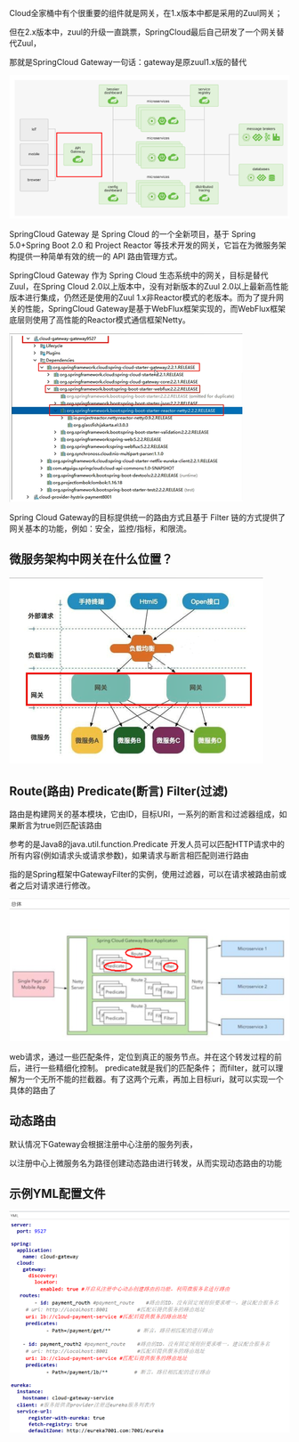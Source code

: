 Cloud全家桶中有个很重要的组件就是网关，在1.x版本中都是采用的Zuul网关；

但在2.x版本中，zuul的升级一直跳票，SpringCloud最后自己研发了一个网关替代Zuul，

那就是SpringCloud Gateway一句话：gateway是原zuul1.x版的替代

![img_40.png](img_40.png)


SpringCloud Gateway 是 Spring Cloud 的一个全新项目，基于 Spring 5.0+Spring Boot 2.0 和 Project Reactor 等技术开发的网关，它旨在为微服务架构提供一种简单有效的统一的 API 路由管理方式。

SpringCloud Gateway 作为 Spring Cloud 生态系统中的网关，目标是替代 Zuul，在Spring Cloud 2.0以上版本中，没有对新版本的Zuul 2.0以上最新高性能版本进行集成，仍然还是使用的Zuul 1.x非Reactor模式的老版本。而为了提升网关的性能，SpringCloud Gateway是基于WebFlux框架实现的，而WebFlux框架底层则使用了高性能的Reactor模式通信框架Netty。

![img_41.png](img_41.png)

Spring Cloud Gateway的目标提供统一的路由方式且基于 Filter 链的方式提供了网关基本的功能，例如：安全，监控/指标，和限流。


微服务架构中网关在什么位置？
---

![img_42.png](img_42.png)


Route(路由) Predicate(断言) Filter(过滤)
---

路由是构建网关的基本模块，它由ID，目标URI，一系列的断言和过滤器组成，如果断言为true则匹配该路由

参考的是Java8的java.util.function.Predicate
开发人员可以匹配HTTP请求中的所有内容(例如请求头或请求参数)，如果请求与断言相匹配则进行路由

指的是Spring框架中GatewayFilter的实例，使用过滤器，可以在请求被路由前或者之后对请求进行修改。

![img_43.png](img_43.png)

web请求，通过一些匹配条件，定位到真正的服务节点。并在这个转发过程的前后，进行一些精细化控制。
predicate就是我们的匹配条件；
而filter，就可以理解为一个无所不能的拦截器。有了这两个元素，再加上目标uri，就可以实现一个具体的路由了

动态路由
---

默认情况下Gateway会根据注册中心注册的服务列表，

以注册中心上微服务名为路径创建动态路由进行转发，从而实现动态路由的功能

示例YML配置文件
---

![img_44.png](img_44.png)